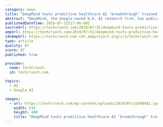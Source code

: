 ```yaml
---
category: news
title: "DeepMind touts predictive healthcare AI ‘breakthrough’ trained on heavily skewed data"
abstract: "DeepMind, the Google-owned U.K. AI research firm, has published a research letter in the journal Nature in which it discusses the performance of a deep learning model for continuously predicting ..."
publishedDateTime: 2019-07-31T17:06:00Z
sourceUrl: https://techcrunch.com/2019/07/31/deepmind-touts-predictive-healthcare-ai-breakthrough-trained-on-heavily-skewed-data/
ampUrl: https://techcrunch.com/2019/07/31/deepmind-touts-predictive-healthcare-ai-breakthrough-trained-on-heavily-skewed-data/amp/
cdnAmpUrl: https://techcrunch-com.cdn.ampproject.org/c/s/techcrunch.com/2019/07/31/deepmind-touts-predictive-healthcare-ai-breakthrough-trained-on-heavily-skewed-data/amp/
type: article
quality: 87
score: 87
published: true

provider:
  name: TechCrunch
  id: techcrunch.com

topics:
  - AI
  - Google AI

images:
  - url: https://techcrunch.com/wp-content/uploads/2019/07/p1040482.jpg?w=534
    width: 534
    height: 400
    title: "DeepMind touts predictive healthcare AI ‘breakthrough’ trained on heavily skewed data"
---
```

